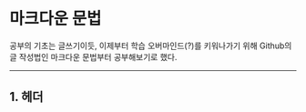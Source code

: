 # 마크다운 문법

공부의 기초는 글쓰기이듯, 이제부터 학습 오버마인드(?)를 키워나가기 위해 Github의 글 작성법인 마크다운 문법부터 공부해보기로 했다.

---

## 1. 헤더